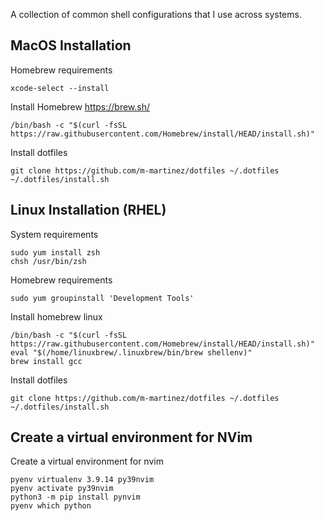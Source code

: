 A collection of common shell configurations that I use across systems.

## MacOS Installation

Homebrew requirements
```
xcode-select --install
```

Install Homebrew
https://brew.sh/
```
/bin/bash -c "$(curl -fsSL https://raw.githubusercontent.com/Homebrew/install/HEAD/install.sh)"
```

Install dotfiles
```
git clone https://github.com/m-martinez/dotfiles ~/.dotfiles
~/.dotfiles/install.sh
```

## Linux Installation (RHEL)

System requirements
```
sudo yum install zsh
chsh /usr/bin/zsh
```

Homebrew requirements
```
sudo yum groupinstall 'Development Tools'
```

Install homebrew linux
```
/bin/bash -c "$(curl -fsSL https://raw.githubusercontent.com/Homebrew/install/HEAD/install.sh)"
eval "$(/home/linuxbrew/.linuxbrew/bin/brew shellenv)"
brew install gcc
```

Install dotfiles
```
git clone https://github.com/m-martinez/dotfiles ~/.dotfiles
~/.dotfiles/install.sh
```

## Create a virtual environment for NVim

Create a virtual environment for nvim
```
pyenv virtualenv 3.9.14 py39nvim
pyenv activate py39nvim
python3 -m pip install pynvim
pyenv which python
```
